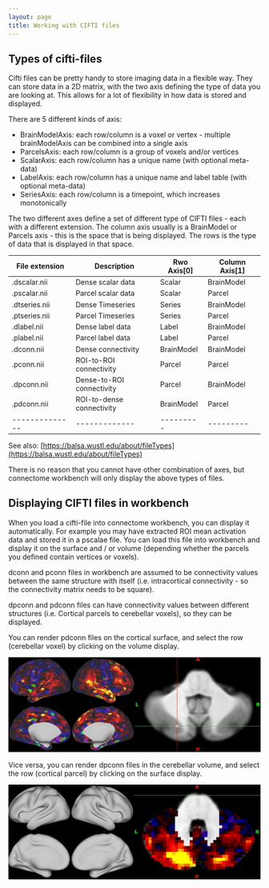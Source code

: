 ```yaml
---
layout: page
title: Working with CIFTI files
---
```


## Types of cifti-files


Cifti files can be pretty handy to store imaging data in a flexible way. They can store data in a 2D matrix, with the two axis defining the type of data you are looking at. This allows for a lot of flexibility in how data is stored and displayed.


There are 5 different kinds of axis:

* BrainModelAxis: each row/column is a voxel or vertex - multiple brainModelAxis can be combined into a single axis
* ParcelsAxis: each row/column is a group of voxels and/or vertices
* ScalarAxis: each row/column has a unique name (with optional meta-data)
* LabelAxis: each row/column has a unique name and label table (with optional meta-data)
* SeriesAxis: each row/column is a timepoint, which increases monotonically

The two different axes define a set of different type of CIFTI files - each with a different extension. The column axis usually is a BrainModel or Parcels axis - this is the space that is being displayed. The rows is the type of data that is displayed in that space.


| File extension | Description | Rwo Axis[0] | Column Axis[1] |
|----------------|-------------|---------|---------|
| .dscalar.nii   | Dense scalar data | Scalar | BrainModel |
| .pscalar.nii   | Parcel scalar data | Scalar | Parcel |
| .dtseries.nii   | Dense Timeseries | Series | BrainModel |
| .ptseries.nii   | Parcel Timeseries | Series | Parcel |
| .dlabel.nii   | Dense label data | Label | BrainModel |
| .plabel.nii   | Parcel label data | Label | Parcel |
| .dconn.nii   | Dense connectivity | BrainModel | BrainModel |
| .pconn.nii   | ROI-to-ROI connectivity  | Parcel | Parcel |
| .dpconn.nii   | Dense-to-ROI connectivity | Parcel | BrainModel |
| .pdconn.nii   | ROI-to-dense connectivity | BrainModel | Parcel |
| --------------|-------------|---------|---------|

See also:
[https://balsa.wustl.edu/about/fileTypes](https://balsa.wustl.edu/about/fileTypes)

There is no reason that you cannot have other combination of axes, but connectome workbench will only display the above types of files.


## Displaying CIFTI files in workbench

When you load a cifti-file into connectome workbench, you can display it automatically. For example you may have extracted ROI mean activation data and stored it in a pscalae file. You can load this file into workbench and display it on the surface and / or volume (depending whether the parcels you defined contain vertices or voxels).

dconn and pconn files in workbench are assumed to be connectivity values between the same structure with itself (i.e. intracortical connectivity - so the connectivity matrix needs to be square).

dpconn and pdconn files can have connectivity values between different structures (i.e. Cortical parcels to cerebellar voxels), so they can be displayed.

You can render pdconn files on the cortical surface, and select the row (cerebellar voxel) by clicking on the volume display.

![pdconn example](/assets/workbench_pdconn_example.png)

Vice versa, you can render dpconn files in the cerebellar volume, and select the row (cortical parcel) by clicking on the surface display.

![dpconn example](/assets/workbench_dpconn_example.png)





